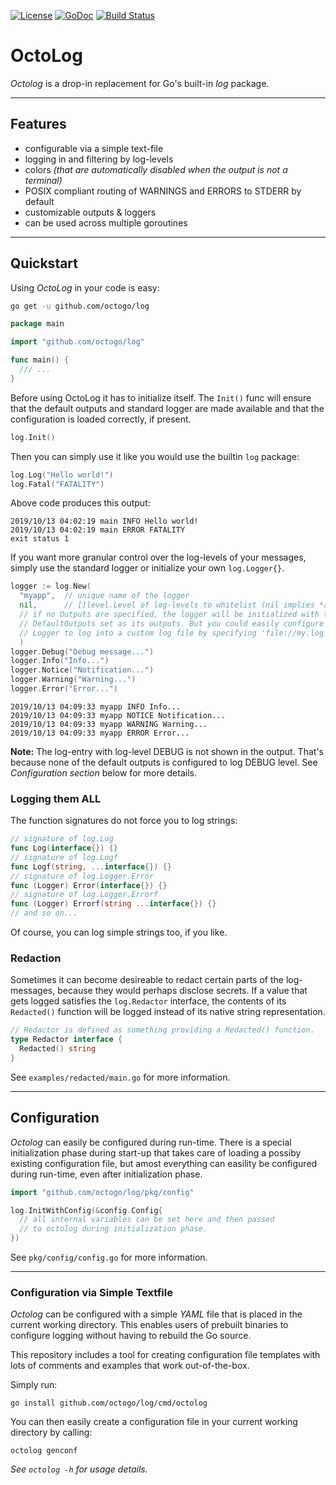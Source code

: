 [![License](https://img.shields.io/badge/License-BSD%203--Clause-blue.svg)](https://opensource.org/licenses/BSD-3-Clause)
[![GoDoc](https://godoc.org/github.com/octogo/logrouter?status.svg)](https://godoc.org/github.com/octogo/log)
[![Build Status](https://travis-ci.org/octogo/logrouter.svg?branch=master)](https://travis-ci.org/octogo/log) 

# OctoLog

*Octolog* is a drop-in replacement for Go's built-in *log* package.

----

## Features

- configurable via a simple text-file
- logging in and filtering by log-levels
- colors *(that are automatically disabled when the output is not a
  terminal)*
- POSIX compliant routing of WARNINGS and ERRORS to STDERR by default
- customizable outputs & loggers
- can be used across multiple goroutines

----

## Quickstart

Using *OctoLog* in your code is easy:

```bash
go get -u github.com/octogo/log
```

```go
package main

import "github.com/octogo/log"

func main() {
  /// ...
}
```

Before using OctoLog it has to initialize itself. The `Init()` func
will ensure that the default outputs and standard logger are made
available and that the configuration is loaded correctly, if present.

```go
log.Init()
```

Then you can simply use it like you would use the builtin `log`
package:

```go
log.Log("Hello world!")
log.Fatal("FATALITY")
```

Above code produces this output:

```text
2019/10/13 04:02:19 main INFO Hello world!
2019/10/13 04:02:19 main ERROR FATALITY
exit status 1
```

If you want more granular control over the log-levels of your messages, simply
use the standard logger or initialize your own `log.Logger{}`.

```go
logger := log.New(
  "myapp",  // unique name of the logger
  nil,      // []level.Level of log-levels to whitelist (nil implies *all*)
  // if no Outputs are specified, the logger will be initialized with the
  // DefaultOutputs set as its outputs. But you could easily configure the
  // Logger to log into a custom log file by specifying 'file://my.log' here.
  )
logger.Debug("Debug message...")
logger.Info("Info...")
logger.Notice("Notification...")
logger.Warning("Warning...")
logger.Error("Error...")
```

```stdout
2019/10/13 04:09:33 myapp INFO Info...
2019/10/13 04:09:33 myapp NOTICE Notification...
2019/10/13 04:09:33 myapp WARNING Warning...
2019/10/13 04:09:33 myapp ERROR Error...
```

**Note:**
The log-entry with log-level DEBUG is not shown in the output. That's
because none of the default outputs is configured to log DEBUG level.
See *Configuration section* below for more details.

### Logging them ALL

The function signatures do not force you to log strings:

```go
// signature of log.Log
func Log(interface{}) {}
// signature of log.Logf
func Logf(string, ...interface{}) {}
// signature of log.Logger.Error
func (Logger) Error(interface{}) {}
// signature of log.Logger.Errorf
func (Logger) Errorf(string ...interface{}) {}
// and so on...
```

Of course, you can log simple strings too, if you like.

### Redaction

Sometimes it can become desireable to redact certain parts of the log-messages,
because they would perhaps disclose secrets.
If a value that gets logged satisfies the `log.Redactor` interface, the
contents of its `Redacted()` function will be logged instead of its native
string representation.

```go
// Redactor is defined as something providing a Redacted() function.
type Redactor interface {
  Redacted() string
}
```

See `examples/redacted/main.go` for more information.

----

## Configuration

*Octolog* can easily be configured during run-time.
There is a special initialization phase during start-up that takes care of loading
a possiby existing configuration file, but amost everything can easility be configured during run-time, even after initialization phase.

```go
import "github.com/octogo/log/pkg/config"

log.InitWithConfig(&config.Config{
  // all internal variables can be set here and then passed
  // to octolog during initialization phase.
})
```

See `pkg/config/config.go` for more information.

----

### Configuration via Simple Textfile

*Octolog* can be configured with a simple *YAML* file that is placed
in the current working directory. This enables users of prebuilt binaries
to configure logging without having to rebuild the Go source.

This repository includes a tool for creating configuration file templates with
lots of comments and examples that work out-of-the-box.

Simply run:

```text
go install github.com/octogo/log/cmd/octolog
```

You can then easily create a configuration file in your current
working directory by calling:

```
octolog genconf
```

*See `octolog -h` for usage details.*
